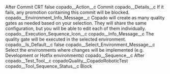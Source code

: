 <?xml version="1.0" encoding="UTF-8"?>
<CustomMetadata xmlns="http://soap.sforce.com/2006/04/metadata" xmlns:xsi="http://www.w3.org/2001/XMLSchema-instance" xmlns:xsd="http://www.w3.org/2001/XMLSchema">
    <label>After Commit CRT</label>
    <protected>false</protected>
    <values>
        <field>copado__Action__c</field>
        <value xsi:type="xsd:string">Commit</value>
    </values>
    <values>
        <field>copado__Details__c</field>
        <value xsi:type="xsd:string">If it fails, any promotion containing this commit will be blocked.</value>
    </values>
    <values>
        <field>copado__Environment_Info_Message__c</field>
        <value xsi:type="xsd:string">Copado will create as many quality gates as needed based on your selection. They will share the same configuration, but you will be able to edit each of them individually.</value>
    </values>
    <values>
        <field>copado__Execution_Sequence_Icon__c</field>
        <value xsi:nil="true"/>
    </values>
    <values>
        <field>copado__Info_Message__c</field>
        <value xsi:type="xsd:string">The quality gate will be executed in the selected environment.</value>
    </values>
    <values>
        <field>copado__Is_Default__c</field>
        <value xsi:type="xsd:boolean">false</value>
    </values>
    <values>
        <field>copado__Select_Environment_Message__c</field>
        <value xsi:type="xsd:string">Select the environments where changes will be implemented (e.g. Development or Hotfix environments)</value>
    </values>
    <values>
        <field>copado__Sequence__c</field>
        <value xsi:type="xsd:string">After</value>
    </values>
    <values>
        <field>copado__Test_Tool__c</field>
        <value xsi:type="xsd:string">copadoQuality__CopadoRoboticTest</value>
    </values>
    <values>
        <field>copado__Tool_Sequence_Status__c</field>
        <value xsi:type="xsd:string">Block</value>
    </values>
</CustomMetadata>
